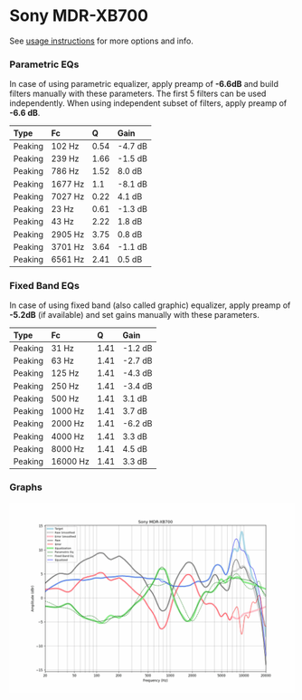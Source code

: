 # Sony MDR-XB700
See [usage instructions](https://github.com/jaakkopasanen/AutoEq#usage) for more options and info.

### Parametric EQs
In case of using parametric equalizer, apply preamp of **-6.6dB** and build filters manually
with these parameters. The first 5 filters can be used independently.
When using independent subset of filters, apply preamp of **-6.6 dB**.

| Type    | Fc      |    Q | Gain    |
|:--------|:--------|:-----|:--------|
| Peaking | 102 Hz  | 0.54 | -4.7 dB |
| Peaking | 239 Hz  | 1.66 | -1.5 dB |
| Peaking | 786 Hz  | 1.52 | 8.0 dB  |
| Peaking | 1677 Hz | 1.1  | -8.1 dB |
| Peaking | 7027 Hz | 0.22 | 4.1 dB  |
| Peaking | 23 Hz   | 0.61 | -1.3 dB |
| Peaking | 43 Hz   | 2.22 | 1.8 dB  |
| Peaking | 2905 Hz | 3.75 | 0.8 dB  |
| Peaking | 3701 Hz | 3.64 | -1.1 dB |
| Peaking | 6561 Hz | 2.41 | 0.5 dB  |

### Fixed Band EQs
In case of using fixed band (also called graphic) equalizer, apply preamp of **-5.2dB**
(if available) and set gains manually with these parameters.

| Type    | Fc       |    Q | Gain    |
|:--------|:---------|:-----|:--------|
| Peaking | 31 Hz    | 1.41 | -1.2 dB |
| Peaking | 63 Hz    | 1.41 | -2.7 dB |
| Peaking | 125 Hz   | 1.41 | -4.3 dB |
| Peaking | 250 Hz   | 1.41 | -3.4 dB |
| Peaking | 500 Hz   | 1.41 | 3.1 dB  |
| Peaking | 1000 Hz  | 1.41 | 3.7 dB  |
| Peaking | 2000 Hz  | 1.41 | -6.2 dB |
| Peaking | 4000 Hz  | 1.41 | 3.3 dB  |
| Peaking | 8000 Hz  | 1.41 | 4.5 dB  |
| Peaking | 16000 Hz | 1.41 | 3.3 dB  |

### Graphs
![](./Sony%20MDR-XB700.png)
